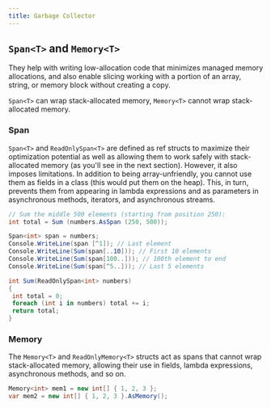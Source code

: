 ```yaml
---
title: Garbage Collector
---
```


## `Span<T>` and `Memory<T>`

They help with writing low-allocation code that minimizes managed memory
allocations, and also enable slicing working with a portion of an array, string,
or memory block without creating a copy.

`Span<T>` can wrap stack-allocated memory, `Memory<T>` cannot wrap
stack-allocated memory.

### Span

`Span<T>` and `ReadOnlySpan<T>` are defined as ref structs to maximize their
optimization potential as well as allowing them to work safely with
stack-allocated memory (as you'll see in the next section). However, it also
imposes limitations. In addition to being array-unfriendly, you cannot use them
as fields in a class (this would put them on the heap). This, in turn, prevents
them from appearing in lambda expressions and as parameters in asynchronous
methods, iterators, and asynchronous streams.

```csharp
// Sum the middle 500 elements (starting from position 250):
int total = Sum (numbers.AsSpan (250, 500));

Span<int> span = numbers;
Console.WriteLine(span [^1]); // Last element
Console.WriteLine(Sum(span[..10])); // First 10 elements
Console.WriteLine(Sum(span[100..])); // 100th element to end
Console.WriteLine(Sum(span[^5..])); // Last 5 elements

int Sum(ReadOnlySpan<int> numbers)
{
 int total = 0;
 foreach (int i in numbers) total += i;
 return total;
}
```

### Memory

The `Memory<T>` and `ReadOnlyMemory<T>` structs act as spans that cannot wrap
stack-allocated memory, allowing their use in fields, lambda expressions,
asynchronous methods, and so on.

```csharp
Memory<int> mem1 = new int[] { 1, 2, 3 };
var mem2 = new int[] { 1, 2, 3 }.AsMemory();
```
